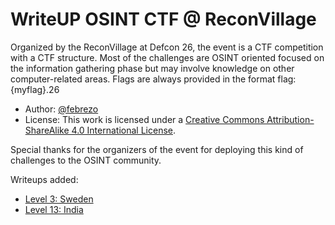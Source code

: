 WriteUP OSINT CTF @ ReconVillage
================================


Organized by the ReconVillage at Defcon 26, the event is a CTF competition with a CTF structure. Most of the challenges are OSINT oriented focused on the  information gathering phase but may involve knowledge on other computer-related areas. Flags are always provided in the format flag:{myflag}.26

- Author: [@febrezo](https://twitter.com/febrezo)
- License: This work is licensed under a [Creative Commons Attribution-ShareAlike 4.0 International License](http://creativecommons.org/licenses/by-sa/4.0/).

Special thanks for the organizers of the event for deploying this kind of challenges to the OSINT community.

Writeups added:
- [Level 3: Sweden](levels/level_03-Sweden.md)
- [Level 13: India](levels/level_13-India.md)
